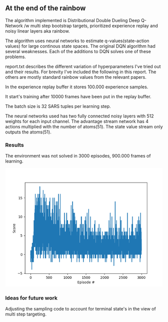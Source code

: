 

## At the end of the rainbow

The algorithm implemented is Distributional Double Dueling Deep Q-Network /w multi step bootstrap targets, prioritized experience replay 
and noisy linear layers aka rainbow.

The algorithm uses neural networks to estimate q-values(state-action values) for large continous state spaces. The original DQN algorithm had several weaknesses. Each of the additions to DQN solves one of these problems.

report.txt describes the different variation of hyperparameters I've tried out and their results. For brevity I've included the following in this report.
The others are mostly standard rainbow values from the relevant papers.

In the experience replay buffer it stores 100.000 experience samples.

It start's training after 10000 frames have been put in the replay buffer.

The batch size is 32 SARS tuples per learning step.

The neural networks used has two fully connected noisy layers with 512 weights for each input channel. The advantage stream network has 4 actions multiplied with the number of atoms(51).
The state value stream only outputs the atoms(51).

### Results
The environment was not solved in 3000 episodes, 900.000 frames of learning.

[image1]: https://github.com/Maggern3/Deep-Reinforcement-Learning-Rainbow-Navigation/blob/master/v7.png "Trained Agent v7"

![Trained Agent v7][image1]

### Ideas for future work
Adjusting the sampling code to account for terminal state's in the view of multi step targeting.
